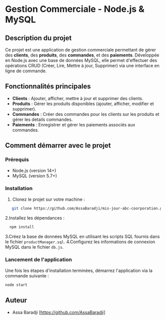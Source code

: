 # Gestion Commerciale - Node.js & MySQL

## Description du projet

Ce projet est une application de gestion commerciale permettant de gérer des **clients**, des **produits**, des **commandes**, et des **paiements**. Développée en Node.js avec une base de données MySQL, elle permet d'effectuer des opérations CRUD (Créer, Lire, Mettre à jour, Supprimer) via une interface en ligne de commande.

## Fonctionnalités principales

- **Clients** : Ajouter, afficher, mettre à jour et supprimer des clients.
- **Produits** : Gérer les produits disponibles (ajouter, afficher, modifier et supprimer).
- **Commandes** : Créer des commandes pour les clients sur les produits et gérer les details commandes.
- **Paiements** : Enregistrer et gérer les paiements associés aux commandes.

## Comment démarrer avec le projet

### Prérequis

- Node.js (version 14+)
- MySQL (version 5.7+)

### Installation

1. Clonez le projet sur votre machine :

```bash
   git clone https://github.com/AssaBaradji/mis-jour-abc-coorporation.git
```

2.Installez les dépendances :

```bash
  npm install
```

3.Créez la base de données MySQL en utilisant les scripts SQL fournis dans le fichier `productManager.sql`.
4.Configurez les informations de connexion MySQL dans le fichier `db.js`.

### Lancement de l'application

Une fois les étapes d'installation terminées, démarrez l'application via la commande suivante :

```bash
node start
```

## Auteur

- Assa Baradji [https://github.com/AssaBaradji]

